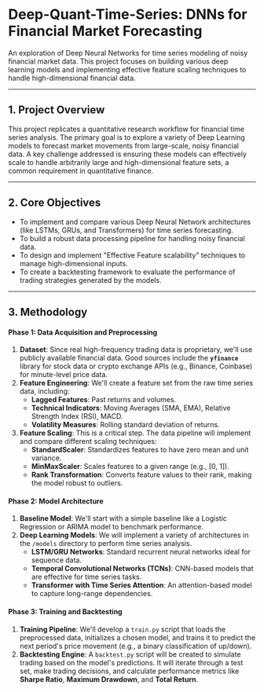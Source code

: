 # Deep-Quant-Time-Series: DNNs for Financial Market Forecasting

An exploration of Deep Neural Networks for time series modeling of noisy financial market data. This project focuses on building various deep learning models and implementing effective feature scaling techniques to handle high-dimensional financial data.

---

## 1. Project Overview

This project replicates a quantitative research workflow for financial time series analysis. The primary goal is to explore a variety of Deep Learning models to forecast market movements from large-scale, noisy financial data. A key challenge addressed is ensuring these models can effectively scale to handle arbitrarily large and high-dimensional feature sets, a common requirement in quantitative finance.

---

## 2. Core Objectives

-   To implement and compare various Deep Neural Network architectures (like LSTMs, GRUs, and Transformers) for time series forecasting.
-   To build a robust data processing pipeline for handling noisy financial data.
-   To design and implement "Effective Feature scalability" techniques to manage high-dimensional inputs.
-   To create a backtesting framework to evaluate the performance of trading strategies generated by the models.

---

## 3. Methodology

#### Phase 1: Data Acquisition and Preprocessing

1.  **Dataset**: Since real high-frequency trading data is proprietary, we'll use publicly available financial data. Good sources include the **`yfinance`** library for stock data or crypto exchange APIs (e.g., Binance, Coinbase) for minute-level price data.
2.  **Feature Engineering**: We'll create a feature set from the raw time series data, including:
    * **Lagged Features**: Past returns and volumes.
    * **Technical Indicators**: Moving Averages (SMA, EMA), Relative Strength Index (RSI), MACD.
    * **Volatility Measures**: Rolling standard deviation of returns.
3.  **Feature Scaling**: This is a critical step. The data pipeline will implement and compare different scaling techniques:
    * **StandardScaler**: Standardizes features to have zero mean and unit variance.
    * **MinMaxScaler**: Scales features to a given range (e.g., [0, 1]).
    * **Rank Transformation**: Converts feature values to their rank, making the model robust to outliers.

#### Phase 2: Model Architecture

1.  **Baseline Model**: We'll start with a simple baseline like a Logistic Regression or ARIMA model to benchmark performance.
2.  **Deep Learning Models**: We will implement a variety of architectures in the `/models` directory to perform time series analysis.
    * **LSTM/GRU Networks**: Standard recurrent neural networks ideal for sequence data.
    * **Temporal Convolutional Networks (TCNs)**: CNN-based models that are effective for time series tasks.
    * **Transformer with Time Series Attention**: An attention-based model to capture long-range dependencies.

#### Phase 3: Training and Backtesting

1.  **Training Pipeline**: We'll develop a `train.py` script that loads the preprocessed data, initializes a chosen model, and trains it to predict the next period's price movement (e.g., a binary classification of up/down).
2.  **Backtesting Engine**: A `backtest.py` script will be created to simulate trading based on the model's predictions. It will iterate through a test set, make trading decisions, and calculate performance metrics like **Sharpe Ratio**, **Maximum Drawdown**, and **Total Return**.

